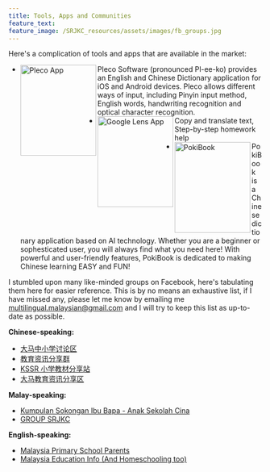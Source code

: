 ```yaml
---
title: Tools, Apps and Communities
feature_text: 
feature_image: /SRJKC_resources/assets/images/fb_groups.jpg
---
```

Here's a complication of tools and apps that are available in the market: 
* <img src="/SRJKC_resources/assets/images/Pleco_Logo.jpg" alt="Pleco App" width="150" height="180" ALIGN="left"></img> Pleco Software (pronounced Pl-ee-ko) provides an English and Chinese Dictionary application for iOS and Android devices. Pleco allows different ways of input, including Pinyin input method, English words, handwriting recognition and optical character recognition.
* <img src="/SRJKC_resources/assets/images/Google_Lens_Icon.svg.png" alt="Google Lens App" width="150" height="180" ALIGN="left"></img>Copy and translate text, Step-by-step homework help
* <img src="/SRJKC_resources/assets/images/pokiBook.jpg" alt="PokiBook" width="150" height="180" ALIGN="left"></img> PokiBook is a Chinese dictionary application based on AI technology. Whether you are a beginner or sophesticated user, you will always find what you need here! With powerful and user-friendly features, PokiBook is dedicated to making Chinese learning EASY and FUN!

I stumbled upon many like-minded groups on Facebook, here's tabulating them here for easier reference. This is by no means an exhaustive list, if I have missed any, please let me know by emailing me [multilingual.malaysian@gmail.com](mailto:multilingual.malaysian@gmail.com) and I will try to keep this list as up-to-date as possible.

**Chinese-speaking:**
* [大马中小学讨论区](https://www.facebook.com/groups/sjkcmy)
* [教育资讯分享群](https://www.facebook.com/groups/965203110896756)
* [KSSR 小学教材分享站](https://www.facebook.com/groups/3860103350697621)
* [大马教育资讯分享区](https://www.facebook.com/groups/1573507399538439)


**Malay-speaking:**
* [Kumpulan Sokongan Ibu Bapa - Anak Sekolah Cina](https://www.facebook.com/groups/113869955774848)
* [GROUP SRJKC](https://www.facebook.com/groups/1861472734108917)


**English-speaking:**
* [Malaysia Primary School Parents](https://www.facebook.com/groups/619387374739633)
* [Malaysia Education Info (And Homeschooling too)](https://www.facebook.com/groups/202658193095114)
